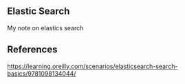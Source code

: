 ## Elastic Search

My note on elastics search


## References
https://learning.oreilly.com/scenarios/elasticsearch-search-basics/9781098134044/
